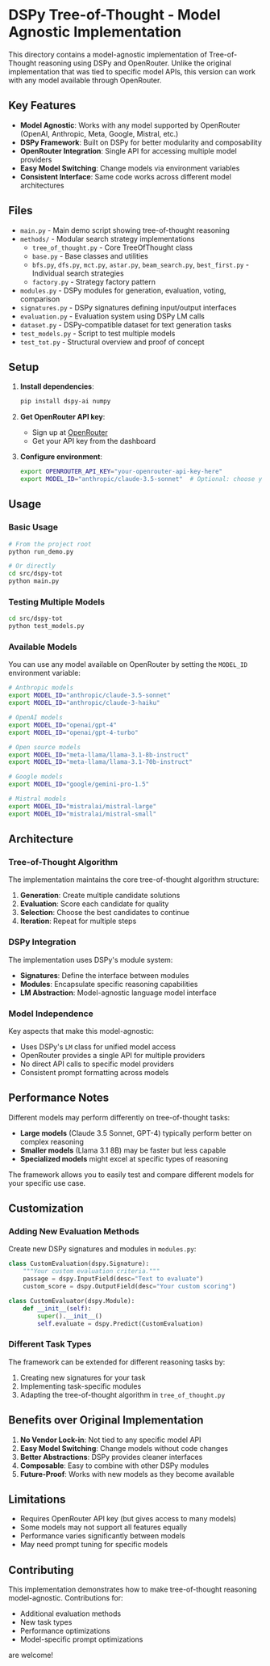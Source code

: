 # DSPy Tree-of-Thought - Model Agnostic Implementation

This directory contains a model-agnostic implementation of Tree-of-Thought reasoning using DSPy and OpenRouter. Unlike the original implementation that was tied to specific model APIs, this version can work with any model available through OpenRouter.

## Key Features

- **Model Agnostic**: Works with any model supported by OpenRouter (OpenAI, Anthropic, Meta, Google, Mistral, etc.)
- **DSPy Framework**: Built on DSPy for better modularity and composability
- **OpenRouter Integration**: Single API for accessing multiple model providers
- **Easy Model Switching**: Change models via environment variables
- **Consistent Interface**: Same code works across different model architectures

## Files

- `main.py` - Main demo script showing tree-of-thought reasoning
- `methods/` - Modular search strategy implementations
  - `tree_of_thought.py` - Core TreeOfThought class
  - `base.py` - Base classes and utilities
  - `bfs.py`, `dfs.py`, `mct.py`, `astar.py`, `beam_search.py`, `best_first.py` - Individual search strategies
  - `factory.py` - Strategy factory pattern
- `modules.py` - DSPy modules for generation, evaluation, voting, comparison
- `signatures.py` - DSPy signatures defining input/output interfaces
- `evaluation.py` - Evaluation system using DSPy LM calls
- `dataset.py` - DSPy-compatible dataset for text generation tasks
- `test_models.py` - Script to test multiple models
- `test_tot.py` - Structural overview and proof of concept

## Setup

1. **Install dependencies**:
   ```bash
   pip install dspy-ai numpy
   ```

2. **Get OpenRouter API key**:
   - Sign up at [OpenRouter](https://openrouter.ai)
   - Get your API key from the dashboard

3. **Configure environment**:
   ```bash
   export OPENROUTER_API_KEY="your-openrouter-api-key-here"
   export MODEL_ID="anthropic/claude-3.5-sonnet"  # Optional: choose your model
   ```

## Usage

### Basic Usage

```bash
# From the project root
python run_demo.py

# Or directly
cd src/dspy-tot
python main.py
```

### Testing Multiple Models

```bash
cd src/dspy-tot
python test_models.py
```

### Available Models

You can use any model available on OpenRouter by setting the `MODEL_ID` environment variable:

```bash
# Anthropic models
export MODEL_ID="anthropic/claude-3.5-sonnet"
export MODEL_ID="anthropic/claude-3-haiku"

# OpenAI models  
export MODEL_ID="openai/gpt-4"
export MODEL_ID="openai/gpt-4-turbo"

# Open source models
export MODEL_ID="meta-llama/llama-3.1-8b-instruct"
export MODEL_ID="meta-llama/llama-3.1-70b-instruct"

# Google models
export MODEL_ID="google/gemini-pro-1.5"

# Mistral models
export MODEL_ID="mistralai/mistral-large"
export MODEL_ID="mistralai/mistral-small"
```

## Architecture

### Tree-of-Thought Algorithm

The implementation maintains the core tree-of-thought algorithm structure:

1. **Generation**: Create multiple candidate solutions
2. **Evaluation**: Score each candidate for quality
3. **Selection**: Choose the best candidates to continue
4. **Iteration**: Repeat for multiple steps

### DSPy Integration

The implementation uses DSPy's module system:

- **Signatures**: Define the interface between modules
- **Modules**: Encapsulate specific reasoning capabilities
- **LM Abstraction**: Model-agnostic language model interface

### Model Independence

Key aspects that make this model-agnostic:

- Uses DSPy's `LM` class for unified model access
- OpenRouter provides a single API for multiple providers
- No direct API calls to specific model providers
- Consistent prompt formatting across models

## Performance Notes

Different models may perform differently on tree-of-thought tasks:

- **Large models** (Claude 3.5 Sonnet, GPT-4) typically perform better on complex reasoning
- **Smaller models** (Llama 3.1 8B) may be faster but less capable
- **Specialized models** might excel at specific types of reasoning

The framework allows you to easily test and compare different models for your specific use case.

## Customization

### Adding New Evaluation Methods

Create new DSPy signatures and modules in `modules.py`:

```python
class CustomEvaluation(dspy.Signature):
    """Your custom evaluation criteria."""
    passage = dspy.InputField(desc="Text to evaluate")
    custom_score = dspy.OutputField(desc="Your custom scoring")

class CustomEvaluator(dspy.Module):
    def __init__(self):
        super().__init__()
        self.evaluate = dspy.Predict(CustomEvaluation)
```

### Different Task Types

The framework can be extended for different reasoning tasks by:

1. Creating new signatures for your task
2. Implementing task-specific modules
3. Adapting the tree-of-thought algorithm in `tree_of_thought.py`

## Benefits over Original Implementation

1. **No Vendor Lock-in**: Not tied to any specific model API
2. **Easy Model Switching**: Change models without code changes
3. **Better Abstractions**: DSPy provides cleaner interfaces
4. **Composable**: Easy to combine with other DSPy modules
5. **Future-Proof**: Works with new models as they become available

## Limitations

- Requires OpenRouter API key (but gives access to many models)
- Some models may not support all features equally
- Performance varies significantly between models
- May need prompt tuning for specific models

## Contributing

This implementation demonstrates how to make tree-of-thought reasoning model-agnostic. Contributions for:

- Additional evaluation methods
- New task types
- Performance optimizations
- Model-specific prompt optimizations

are welcome!